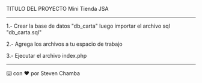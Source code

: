 TITULO DEL PROYECTO
Mini Tienda JSA

*******************************************************************************************************************************
1.- Crear la base de datos "db_carta" luego importar el archivo sql "db_carta.sql"

2.- Agrega los archivos a tu espacio de trabajo

3.- Ejecutar el archivo index.php

*******************************************************************************************************************************
⌨️ con ❤️ por Steven Chamba
